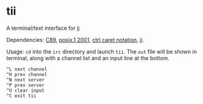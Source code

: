 # tii
A terminal/text interface for [ii](http://git.suckless.org/ii)

Dependencies:
[C89](https://en.wikipedia.org/wiki/ANSI_C#C89),
[posix.1 2001](https://en.wikipedia.org/wiki/POSIX#POSIX.1-2001),
[ctrl caret notation](https://en.wikipedia.org/wiki/Caret_notation),
[ii](http://git.suckless.org/ii).

Usage:
`cd` into the `irc` directory and launch `tii`.
The `out` file will be shown in terminal, along with a channel list
and an input line at the bottom.

    ^L next channel
    ^H prev channel
    ^N next server
    ^P prev server
    ^U clear input
    ^C exit tii
